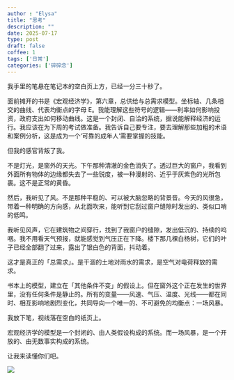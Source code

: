 ```yaml
---
author : "Elysa"
title: "思考"
description: ""
date: 2025-07-17
type: post
draft: false
coffee: 1
tags: ['日常']
categories: ['碎碎念']
---
```


我手里的笔悬在笔记本的空白页上方，已经一分三十秒了。

面前摊开的书是《宏观经济学》，第六章，总供给与总需求模型。坐标轴、几条相交的曲线、代表均衡点的字母 E。我能理解这些符号的逻辑——利率如何影响投资，政府支出如何移动曲线。这是一个封闭、自洽的系统，据说能解释经济的运行。我应该在为下周的考试做准备。我告诉自己要专注，要去理解那些加粗的术语和案例分析，这是成为一个‘可靠的成年人’需要掌握的技能。

但我的感官背叛了我。

不是灯光，是窗外的天光。下午那种清澈的金色消失了。透过巨大的窗户，我看到外面所有物体的边缘都失去了一些锐度，被一种漫射的、近乎于灰紫色的光所包裹。这不是正常的黄昏。

然后，我听见了风。不是那种平稳的、可以被大脑忽略的背景音。今天的风很急，带着一种明确的方向感，从北面吹来，能听到它刮过窗户缝隙时发出的、类似口哨的低鸣。

我听见风声，它在建筑物之间穿行，找到了我窗户的缝隙，发出低沉的、持续的呜咽。我不用看天气预报，就能感觉到气压正在下降。楼下那几棵白杨树，它们的叶子已经全部翻了过来，露出了银白色的背面，抖动着。

这才是真正的「总需求」。是干涸的土地对雨水的需求，是空气对电荷释放的需求。

书本上的模型，建立在「其他条件不变」的假设上。但在窗外这个正在发生的世界里，没有任何条件是静止的。所有的变量——风速、气压、温度、光线——都在同时、相互影响地剧烈变化，共同导向一个唯一的、不可避免的均衡点：一场风暴。

我放下笔，视线落在空白的纸页上。

宏观经济学的模型是一个封闭的、由人类假设构成的系统。而一场风暴，是一个开放的、由无数事实构成的系统。

让我来读懂你们吧。

![](https://s2.loli.net/2025/08/13/YAPNIu17Q9Xvlgj.png)